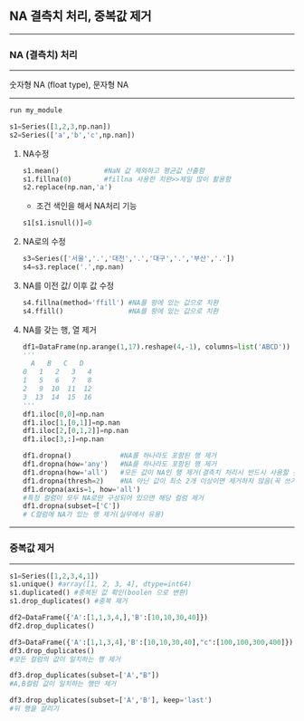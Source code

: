 ## NA 결측치 처리, 중복값 제거

---

### NA (결측치) 처리 

---

숫자형 NA (float type), 문자형 NA

---

```python
run my_module

s1=Series([1,2,3,np.nan])
s2=Series(['a','b','c',np.nan])
```

1. NA수정

   ```python
   s1.mean()           #NaN 값 제외하고 평균값 산출함
   s1.fillna(0)        #fillna 사용한 치완>>제일 많이 활용함
   s2.replace(np.nan,'a')
   ```

   - 조건 색인을 해서 NA처리 기능 

   ``` python
   s1[s1.isnull()]=0
   ```

   

2. NA로의 수정

   ```python
   s3=Series(['서울','.','대전','.','대구','.','부산','.'])
   s4=s3.replace('.',np.nan)
   
   ```

   

3. NA를 이전 값/ 이후 값 수정

   ```python
   s4.fillna(method='ffill') #NA를 팡에 있는 값으로 치환
   s4.ffill()                #NA를 팡에 있는 값으로 치환
   
   ```

   

4. NA를 갖는 행, 열 제거

   ```python
   df1=DataFrame(np.arange(1,17).reshape(4,-1), columns=list('ABCD'))
   '''
     A   B   C   D
   0   1   2   3   4
   1   5   6   7   8
   2   9  10  11  12
   3  13  14  15  16
   '''
   df1.iloc[0,0]=np.nan
   df1.iloc[1,[0,1]]=np.nan
   df1.iloc[2,[0,1,2]]=np.nan
   df1.iloc[3,:]=np.nan
   
   df1.dropna()            #NA를 하나라도 포함된 행 제거
   df1.dropna(how='any')   #NA를 하나라도 포함된 행 제거
   df1.dropna(how='all')   #모든 값이 NA인 행 제거(결측치 처리시 반드시 사용할 것)
   df1.dropna(thresh=2)    #NA 아닌 값이 최소 2개 이상이면 제거하지 않음(꼭 쓰기)
   df1.dropna(axis=1, how='all')
   #특정 컬럼이 모두 NA로만 구성되어 있으면 해당 컬럼 제거
   df1.dropna(subset=['C'])
   # C컬럼에 NA가 있는 행 제거(실무에서 유용)
   ```

---

### 중복값 제거

---

```python
s1=Series([1,2,3,4,1])
s1.unique() #array([1, 2, 3, 4], dtype=int64)
s1.duplicated() #중복된 값 확인(boolen 으로 변환)
s1.drop_duplicates() #중복 제거

df2=DataFrame({'A':[1,1,3,4,],'B':[10,10,30,40]})
df2.drop_duplicates()

df3=DataFrame({'A':[1,1,3,4],'B':[10,10,30,40],"c":[100,100,300,400]})
df3.drop_duplicates()
#모든 컬럼의 값이 일치하는 행 제거

df3.drop_duplicates(subset=['A',"B"])
#A,B컬럼 값이 일치하는 행만 제거

df3.drop_duplicates(subset=['A','B'], keep='last')
#뒤 행을 살리기
```


